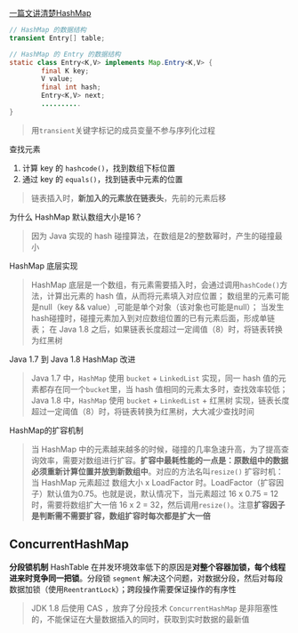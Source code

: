 [一篇文讲清楚HashMap](https://www.iteye.com/topic/539465)

```java
// HashMap 的数据结构
transient Entry[] table;  

// HashMap 的 Entry 的数据结构
static class Entry<K,V> implements Map.Entry<K,V> {  
        final K key;  
        V value;  
        final int hash;  
        Entry<K,V> next;  
		..........  
}  
```

> 用`transient`关键字标记的成员变量不参与序列化过程

查找元素
1. 计算 key 的 `hashcode()`，找到数组下标位置
2. 通过 key 的 `equals()`，找到链表中元素的位置

> 链表插入时，**新加入的元素放在链表头**，先前的元素后移

为什么 HashMap 默认数组大小是16？
> 因为 Java 实现的 hash 碰撞算法，在数组是2的整数幂时，产生的碰撞最小

HashMap 底层实现
> HashMap 底层是一个数组，有元素需要插入时，会通过调用`hashCode()`方法，计算出元素的 hash 值，从而将元素填入对应位置；
> 数组里的元素可能是null（key && value）,可能是单个对象（该对象也可能是null）；
> 当发生hash碰撞时，碰撞元素加入到对应数组位置的已有元素后面，形成单链表；
> 在 Java 1.8 之后，如果链表长度超过一定阈值（8）时，将链表转换为红黑树

Java 1.7 到 Java 1.8 HashMap 改进
> Java 1.7 中，`HashMap` 使用 `bucket` + `LinkedList` 实现，同一  hash 值的元素都存在同一个`bucket`里，当 hash 值相同的元素太多时，查找效率较低；Java 1.8 中，`HashMap` 使用 `bucket` + `LinkedList` + 红黑树 实现，链表长度超过一定阈值（8）时，将链表转换为红黑树，大大减少查找时间

HashMap的扩容机制
> 当 HashMap 中的元素越来越多的时候，碰撞的几率急速升高，为了提高查询效率，需要对数组进行扩容。**扩容中最耗性能的一点是：原数组中的数据必须重新计算位置并放到新数组中**。对应的方法名叫`resize()`
> 扩容时机：当 HashMap 元素超过 数组大小 x LoadFactor 时。LoadFactor（扩容因子）默认值为0.75。也就是说，默认情况下，当元素超过 16 x 0.75 = 12 时，需要将数组扩大一倍 16 x 2 = 32，然后调用`resize()`。注意**扩容因子是判断需不需要扩容，数组扩容时每次都是扩大一倍**

## ConcurrentHashMap

**分段锁机制** HashTable 在并发环境效率低下的原因是**对整个容器加锁，每个线程进来时竞争同一把锁**。分段锁 `segment` 解决这个问题，对数据分段，然后对每段数据加锁（使用`ReentrantLock`）；跨段操作需要保证操作的有序性

> JDK 1.8 后使用 CAS ，放弃了分段技术
> `ConcurrentHashMap` 是非阻塞性的，不能保证在大量数据插入的同时，获取到实时数据的最新值


